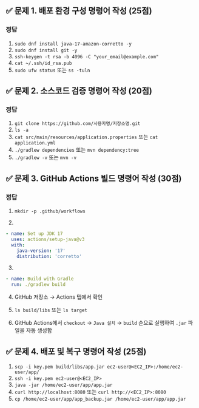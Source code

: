 ## ✅ 문제 1. 배포 환경 구성 명령어 작성 (25점)

### 정답

1. `sudo dnf install java-17-amazon-corretto -y`  
2. `sudo dnf install git -y`  
3. `ssh-keygen -t rsa -b 4096 -C "your_email@example.com"`  
4. `cat ~/.ssh/id_rsa.pub`  
5. `sudo ufw status` 또는 `ss -tuln`


## ✅ 문제 2. 소스코드 검증 명령어 작성 (20점)

### 정답

1. `git clone https://github.com/사용자명/저장소명.git`  
2. `ls -a`  
3. `cat src/main/resources/application.properties` 또는 `cat application.yml`  
4. `./gradlew dependencies` 또는 `mvn dependency:tree`  
5. `./gradlew -v` 또는 `mvn -v`

## ✅ 문제 3. GitHub Actions 빌드 명령어 작성 (30점)

### 정답

1. `mkdir -p .github/workflows`  

2. 
```yaml
- name: Set up JDK 17
  uses: actions/setup-java@v3
  with:
    java-version: '17'
    distribution: 'corretto'
```

3. 
```yaml
- name: Build with Gradle
  run: ./gradlew build
```

4. GitHub 저장소 → Actions 탭에서 확인  

5. `ls build/libs` 또는 `ls target`  

6. GitHub Actions에서 `checkout` → `Java 설치` → `build` 순으로 실행하여 `.jar` 파일을 자동 생성함

## ✅ 문제 4. 배포 및 복구 명령어 작성 (25점)

1. `scp -i key.pem build/libs/app.jar ec2-user@<EC2_IP>:/home/ec2-user/app/`  
2. `ssh -i key.pem ec2-user@<EC2_IP>`  
3. `java -jar /home/ec2-user/app/app.jar`  
4. `curl http://localhost:8080` 또는 `curl http://<EC2_IP>:8080`  
5. `cp /home/ec2-user/app/app_backup.jar /home/ec2-user/app/app.jar`